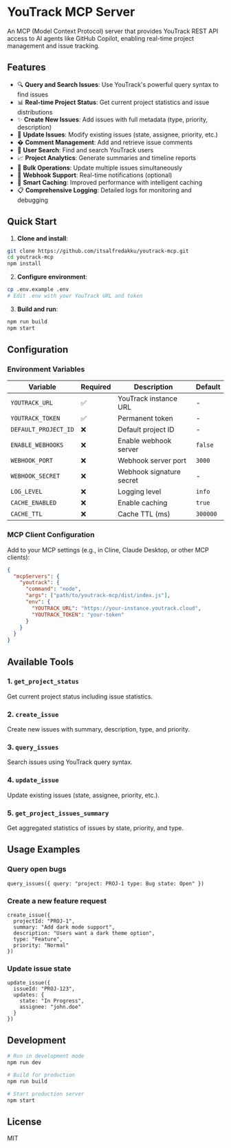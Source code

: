 # YouTrack MCP Server

An MCP (Model Context Protocol) server that provides YouTrack REST API access to AI agents like GitHub Copilot, enabling real-time project management and issue tracking.

## Features

- 🔍 **Query and Search Issues**: Use YouTrack's powerful query syntax to find issues
- 📊 **Real-time Project Status**: Get current project statistics and issue distributions  
- ✨ **Create New Issues**: Add issues with full metadata (type, priority, description)
- 📝 **Update Issues**: Modify existing issues (state, assignee, priority, etc.)
- � **Comment Management**: Add and retrieve issue comments
- 👥 **User Search**: Find and search YouTrack users
- 📈 **Project Analytics**: Generate summaries and timeline reports
- 🔄 **Bulk Operations**: Update multiple issues simultaneously
- 🎣 **Webhook Support**: Real-time notifications (optional)
- 💾 **Smart Caching**: Improved performance with intelligent caching
- 📋 **Comprehensive Logging**: Detailed logs for monitoring and debugging

## Quick Start

1. **Clone and install**:
```bash
git clone https://github.com/itsalfredakku/youtrack-mcp.git
cd youtrack-mcp
npm install
```

2. **Configure environment**:
```bash
cp .env.example .env
# Edit .env with your YouTrack URL and token
```

3. **Build and run**:
```bash
npm run build
npm start
```

## Configuration

### Environment Variables

| Variable | Required | Description | Default |
|----------|----------|-------------|---------|
| `YOUTRACK_URL` | ✅ | YouTrack instance URL | - |
| `YOUTRACK_TOKEN` | ✅ | Permanent token | - |
| `DEFAULT_PROJECT_ID` | ❌ | Default project ID | - |
| `ENABLE_WEBHOOKS` | ❌ | Enable webhook server | `false` |
| `WEBHOOK_PORT` | ❌ | Webhook server port | `3000` |
| `WEBHOOK_SECRET` | ❌ | Webhook signature secret | - |
| `LOG_LEVEL` | ❌ | Logging level | `info` |
| `CACHE_ENABLED` | ❌ | Enable caching | `true` |
| `CACHE_TTL` | ❌ | Cache TTL (ms) | `300000` |

### MCP Client Configuration

Add to your MCP settings (e.g., in Cline, Claude Desktop, or other MCP clients):

```json
{
  "mcpServers": {
    "youtrack": {
      "command": "node",
      "args": ["path/to/youtrack-mcp/dist/index.js"],
      "env": {
        "YOUTRACK_URL": "https://your-instance.youtrack.cloud",
        "YOUTRACK_TOKEN": "your-token"
      }
    }
  }
}
```

## Available Tools

### 1. `get_project_status`
Get current project status including issue statistics.

### 2. `create_issue`
Create new issues with summary, description, type, and priority.

### 3. `query_issues`
Search issues using YouTrack query syntax.

### 4. `update_issue`
Update existing issues (state, assignee, priority, etc.).

### 5. `get_project_issues_summary`
Get aggregated statistics of issues by state, priority, and type.

## Usage Examples

### Query open bugs
```
query_issues({ query: "project: PROJ-1 type: Bug state: Open" })
```

### Create a new feature request
```
create_issue({
  projectId: "PROJ-1",
  summary: "Add dark mode support",
  description: "Users want a dark theme option",
  type: "Feature",
  priority: "Normal"
})
```

### Update issue state
```
update_issue({
  issueId: "PROJ-123",
  updates: {
    state: "In Progress",
    assignee: "john.doe"
  }
})
```

## Development

```bash
# Run in development mode
npm run dev

# Build for production
npm run build

# Start production server
npm start
```

## License

MIT
